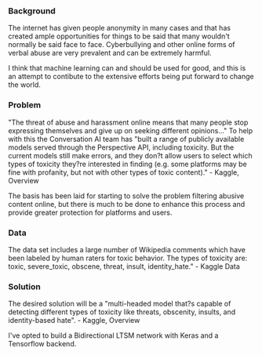 
### Background
The internet has given people anonymity in many cases and that has created ample opportunities for things to be said that many wouldn't normally be said face to face. Cyberbullying and other online forms of verbal abuse are very prevalent and can be extremely harmful. 
 
I think that machine learning can and should be used for good, and this is an attempt to contibute to the extensive efforts being put forward to change the world.
 
### Problem
"The threat of abuse and harassment online means that many people stop expressing themselves and give up on seeking different opinions..." To help with this the Conversation AI team has "built a range of publicly available models served through the Perspective API, including toxicity. But the current models still make errors, and they don?t allow users to select which types of toxicity they?re interested in finding (e.g. some platforms may be fine with profanity, but not with other types of toxic content)." - Kaggle, Overview
 
The basis has been laid for starting to solve the problem filtering abusive content online, but there is much to be done to enhance this process and provide greater protection for platforms and users. 
 
 ### Data
The data set includes a large number of Wikipedia comments which have been labeled by human raters for toxic behavior. The types of toxicity are: toxic, severe_toxic, obscene, threat,  insult, identity_hate." - Kaggle Data

### Solution
The desired solution will be a "multi-headed model that?s capable of detecting different types of toxicity like threats, obscenity, insults, and identity-based hate". - Kaggle, Overview 

I've opted to build a Bidirectional LTSM network with Keras and a Tensorflow backend. 
 
